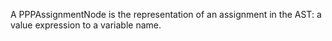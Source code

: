 A PPPAssignmentNode is the representation of an assignment in the AST: a value expression to a variable name.